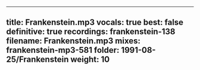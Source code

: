 
---
title: Frankenstein.mp3
vocals: true
best: false
definitive: true
recordings: frankenstein-138
filename: Frankenstein.mp3
mixes: frankenstein-mp3-581
folder: 1991-08-25/Frankenstein
weight: 10
---
